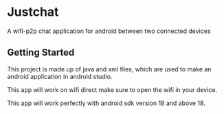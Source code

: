 # Justchat
A wifi-p2p chat application for android between two connected devices


## Getting Started

This project is made up of java and xml files, which are used to make an android application in android studio.

This app will work on wifi direct make sure to open the wifi in your device.

This app will work perfectly with android sdk version 18 and above 18. 
